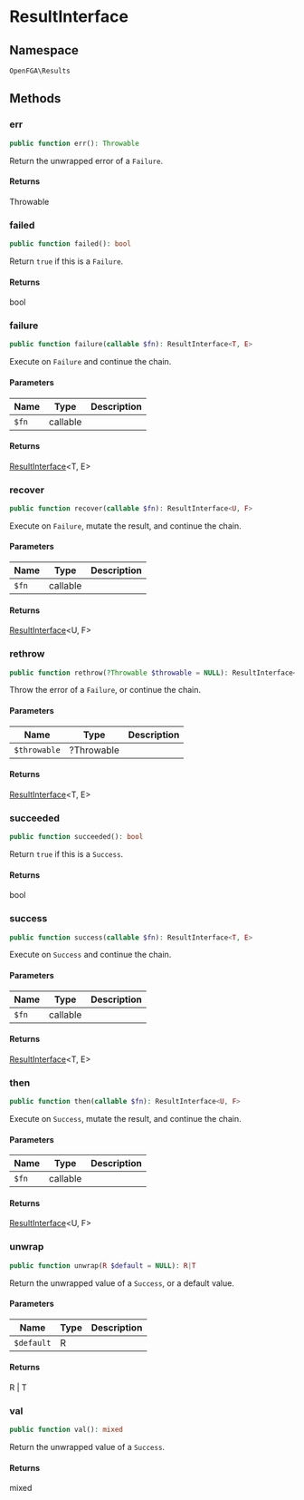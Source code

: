 # ResultInterface


## Namespace
`OpenFGA\Results`




## Methods
### err


```php
public function err(): Throwable
```

Return the unwrapped error of a `Failure`.


#### Returns
Throwable

### failed


```php
public function failed(): bool
```

Return `true` if this is a `Failure`.


#### Returns
bool

### failure


```php
public function failure(callable $fn): ResultInterface<T, E>
```

Execute on `Failure` and continue the chain.

#### Parameters
| Name | Type | Description |
|------|------|-------------|
| `$fn` | callable |  |

#### Returns
[ResultInterface](Results/ResultInterface.md)&lt;T, E&gt;

### recover


```php
public function recover(callable $fn): ResultInterface<U, F>
```

Execute on `Failure`, mutate the result, and continue the chain.

#### Parameters
| Name | Type | Description |
|------|------|-------------|
| `$fn` | callable |  |

#### Returns
[ResultInterface](Results/ResultInterface.md)&lt;U, F&gt;

### rethrow


```php
public function rethrow(?Throwable $throwable = NULL): ResultInterface<T, E>
```

Throw the error of a `Failure`, or continue the chain.

#### Parameters
| Name | Type | Description |
|------|------|-------------|
| `$throwable` | ?Throwable |  |

#### Returns
[ResultInterface](Results/ResultInterface.md)&lt;T, E&gt;

### succeeded


```php
public function succeeded(): bool
```

Return `true` if this is a `Success`.


#### Returns
bool

### success


```php
public function success(callable $fn): ResultInterface<T, E>
```

Execute on `Success` and continue the chain.

#### Parameters
| Name | Type | Description |
|------|------|-------------|
| `$fn` | callable |  |

#### Returns
[ResultInterface](Results/ResultInterface.md)&lt;T, E&gt;

### then


```php
public function then(callable $fn): ResultInterface<U, F>
```

Execute on `Success`, mutate the result, and continue the chain.

#### Parameters
| Name | Type | Description |
|------|------|-------------|
| `$fn` | callable |  |

#### Returns
[ResultInterface](Results/ResultInterface.md)&lt;U, F&gt;

### unwrap


```php
public function unwrap(R $default = NULL): R|T
```

Return the unwrapped value of a `Success`, or a default value.

#### Parameters
| Name | Type | Description |
|------|------|-------------|
| `$default` | R |  |

#### Returns
R | T

### val


```php
public function val(): mixed
```

Return the unwrapped value of a `Success`.


#### Returns
mixed

